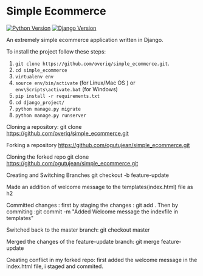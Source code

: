 # Simple Ecommerce

[![Python Version](https://img.shields.io/badge/python-3.5-brightgreen.svg)](https://python.org)
[![Django Version](https://img.shields.io/badge/django-2.0-brightgreen.svg)](https://djangoproject.com)

An extremely simple ecommerce application written in Django.

To install the project follow these steps:

1. `git clone https://github.com/overiq/simple_ecommerce.git`.
1. `cd simple_ecommerce`
1. `virtualenv env`
1. `source env/bin/activate` (for Linux/Mac OS ) or `env\Scripts\activate.bat` (for Windows)
1. `pip install -r requirements.txt`
1. `cd django_project/`
1. `python manage.py migrate`
1. `python manage.py runserver`



Cloning a repository:
  git clone https://github.com/overiq/simple_ecommerce.git

Forking a repository
  https://github.com/ogutujean/simple_ecommerce.git

Cloning the forked repo
  git clone https://github.com/ogutujean/simple_ecommerce.git

Creating and Switching Branches
  git checkout -b feature-update

Made an addition of welcome message to the templates(index.html) file as h2

Committed changes : first by staging the changes : git add .
                    Then by commiting :git commit -m "Added Welcome message the indexfile in templates"

Switched back to the master branch: git checkout master

Merged the changes of the feature-update branch: git merge feature-update

Creating conflict in my forked repo: first added the welcome message in the index.html file, i staged and commited.






